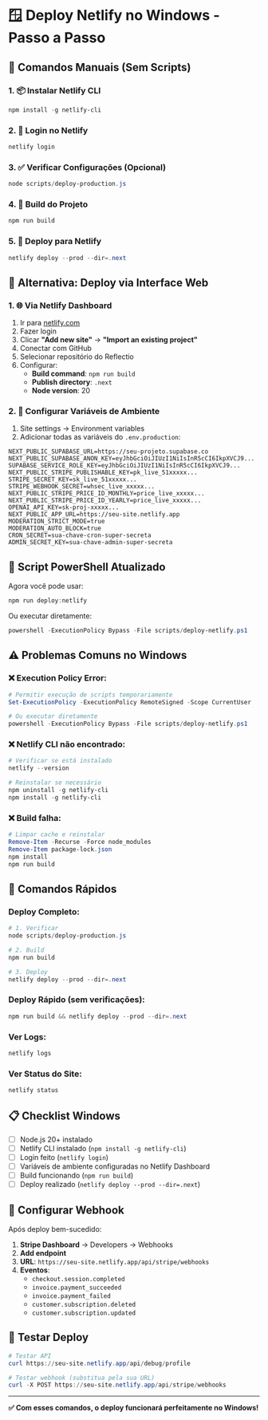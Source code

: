 # 🪟 Deploy Netlify no Windows - Passo a Passo

## 🎯 Comandos Manuais (Sem Scripts)

### **1. 📦 Instalar Netlify CLI**

```powershell
npm install -g netlify-cli
```

### **2. 🔑 Login no Netlify**

```powershell
netlify login
```

### **3. ✅ Verificar Configurações (Opcional)**

```powershell
node scripts/deploy-production.js
```

### **4. 🔨 Build do Projeto**

```powershell
npm run build
```

### **5. 🚀 Deploy para Netlify**

```powershell
netlify deploy --prod --dir=.next
```

## 🔧 Alternativa: Deploy via Interface Web

### **1. 🌐 Via Netlify Dashboard**

1. Ir para [netlify.com](https://netlify.com)
2. Fazer login
3. Clicar **"Add new site"** → **"Import an existing project"**
4. Conectar com GitHub
5. Selecionar repositório do Reflectio
6. Configurar:
   - **Build command**: `npm run build`
   - **Publish directory**: `.next`
   - **Node version**: 20

### **2. 🔑 Configurar Variáveis de Ambiente**

1. Site settings → Environment variables
2. Adicionar todas as variáveis do `.env.production`:

```env
NEXT_PUBLIC_SUPABASE_URL=https://seu-projeto.supabase.co
NEXT_PUBLIC_SUPABASE_ANON_KEY=eyJhbGciOiJIUzI1NiIsInR5cCI6IkpXVCJ9...
SUPABASE_SERVICE_ROLE_KEY=eyJhbGciOiJIUzI1NiIsInR5cCI6IkpXVCJ9...
NEXT_PUBLIC_STRIPE_PUBLISHABLE_KEY=pk_live_51xxxxx...
STRIPE_SECRET_KEY=sk_live_51xxxxx...
STRIPE_WEBHOOK_SECRET=whsec_live_xxxxx...
NEXT_PUBLIC_STRIPE_PRICE_ID_MONTHLY=price_live_xxxxx...
NEXT_PUBLIC_STRIPE_PRICE_ID_YEARLY=price_live_xxxxx...
OPENAI_API_KEY=sk-proj-xxxxx...
NEXT_PUBLIC_APP_URL=https://seu-site.netlify.app
MODERATION_STRICT_MODE=true
MODERATION_AUTO_BLOCK=true
CRON_SECRET=sua-chave-cron-super-secreta
ADMIN_SECRET_KEY=sua-chave-admin-super-secreta
```

## 🔄 Script PowerShell Atualizado

Agora você pode usar:

```powershell
npm run deploy:netlify
```

Ou executar diretamente:

```powershell
powershell -ExecutionPolicy Bypass -File scripts/deploy-netlify.ps1
```

## ⚠️ Problemas Comuns no Windows

### **❌ Execution Policy Error:**

```powershell
# Permitir execução de scripts temporariamente
Set-ExecutionPolicy -ExecutionPolicy RemoteSigned -Scope CurrentUser

# Ou executar diretamente
powershell -ExecutionPolicy Bypass -File scripts/deploy-netlify.ps1
```

### **❌ Netlify CLI não encontrado:**

```powershell
# Verificar se está instalado
netlify --version

# Reinstalar se necessário
npm uninstall -g netlify-cli
npm install -g netlify-cli
```

### **❌ Build falha:**

```powershell
# Limpar cache e reinstalar
Remove-Item -Recurse -Force node_modules
Remove-Item package-lock.json
npm install
npm run build
```

## 🎯 Comandos Rápidos

### **Deploy Completo:**

```powershell
# 1. Verificar
node scripts/deploy-production.js

# 2. Build
npm run build

# 3. Deploy
netlify deploy --prod --dir=.next
```

### **Deploy Rápido (sem verificações):**

```powershell
npm run build && netlify deploy --prod --dir=.next
```

### **Ver Logs:**

```powershell
netlify logs
```

### **Ver Status do Site:**

```powershell
netlify status
```

## 📋 Checklist Windows

- [ ] Node.js 20+ instalado
- [ ] Netlify CLI instalado (`npm install -g netlify-cli`)
- [ ] Login feito (`netlify login`)
- [ ] Variáveis de ambiente configuradas no Netlify Dashboard
- [ ] Build funcionando (`npm run build`)
- [ ] Deploy realizado (`netlify deploy --prod --dir=.next`)

## 🔗 Configurar Webhook

Após deploy bem-sucedido:

1. **Stripe Dashboard** → Developers → Webhooks
2. **Add endpoint**
3. **URL**: `https://seu-site.netlify.app/api/stripe/webhooks`
4. **Eventos**:
   - `checkout.session.completed`
   - `invoice.payment_succeeded`
   - `invoice.payment_failed`
   - `customer.subscription.deleted`
   - `customer.subscription.updated`

## 🧪 Testar Deploy

```powershell
# Testar API
curl https://seu-site.netlify.app/api/debug/profile

# Testar webhook (substitua pela sua URL)
curl -X POST https://seu-site.netlify.app/api/stripe/webhooks
```

---

**✅ Com esses comandos, o deploy funcionará perfeitamente no Windows!**
